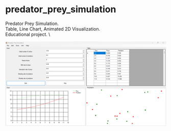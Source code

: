 # predator_prey_simulation
Predator Prey Simulation. \
Table, Line Chart, Animated 2D Visualization. \
Educational project. \

![screenshot](https://github.com/altirtix/predator_prey_simulation/blob/main/screenshot.png)
